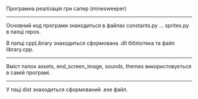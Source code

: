 Програмна реалізація гри сапер (minesweeper)

-------------------------------------------

Основний код програми знаходиться в файлах constants.py ... sprites.py в папці repos.

В папці cppLibrary знаходиться сформована .dll бібліотека та файл library.cpp.

-------------------------------------------

Вміст папок assets, end_screen_image, sounds, themes використовується в самій програмі.

-------------------------------------------

У паці dist знаходиться сформований .exe файл.
